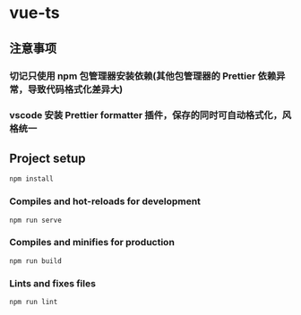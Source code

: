 # vue-ts

## 注意事项

### 切记只使用 npm 包管理器安装依赖(其他包管理器的 Prettier 依赖异常，导致代码格式化差异大)

### vscode 安装 Prettier formatter 插件，保存的同时可自动格式化，风格统一

## Project setup

```
npm install
```

### Compiles and hot-reloads for development

```
npm run serve
```

### Compiles and minifies for production

```
npm run build
```

### Lints and fixes files

```
npm run lint
```
